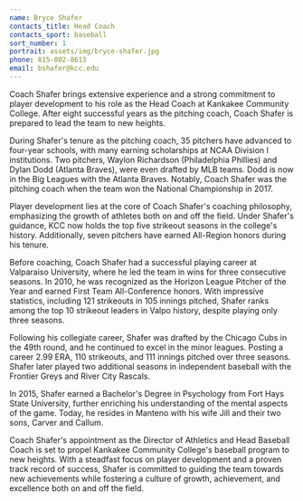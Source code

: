 ```yaml
---
name: Bryce Shafer
contacts_title: Head Coach
contacts_sport: baseball
sort_number: 1
portrait: assets/img/bryce-shafer.jpg
phone: 815-802-8613
email: bshafer@kcc.edu
---
```

Coach Shafer brings extensive experience and a strong commitment to player development to his role as the Head Coach at Kankakee Community College. After eight successful years as the pitching coach, Coach Shafer is prepared to lead the team to new heights.

During Shafer's tenure as the pitching coach, 35 pitchers have advanced to four-year schools, with many earning scholarships at NCAA Division I institutions. Two pitchers, Waylon Richardson (Philadelphia Phillies) and Dylan Dodd (Atlanta Braves), were even drafted by MLB teams. Dodd is now in the Big Leagues with the Atlanta Braves. Notably, Coach Shafer was the pitching coach when the team won the National Championship in 2017.

Player development lies at the core of Coach Shafer's coaching philosophy, emphasizing the growth of athletes both on and off the field. Under Shafer's guidance, KCC now holds the top five strikeout seasons in the college's history. Additionally, seven pitchers have earned All-Region honors during his tenure.

Before coaching, Coach Shafer had a successful playing career at Valparaiso University, where he led the team in wins for three consecutive seasons. In 2010, he was recognized as the Horizon League Pitcher of the Year and earned First Team All-Conference honors. With impressive statistics, including 121 strikeouts in 105 innings pitched, Shafer ranks among the top 10 strikeout leaders in Valpo history, despite playing only three seasons.

Following his collegiate career, Shafer was drafted by the Chicago Cubs in the 49th round, and he continued to excel in the minor leagues. Posting a career 2.99 ERA, 110 strikeouts, and 111 innings pitched over three seasons. Shafer later played two additional seasons in independent baseball with the Frontier Greys and River City Rascals.

In 2015, Shafer earned a Bachelor's Degree in Psychology from Fort Hays State University, further enriching his understanding of the mental aspects of the game. Today, he resides in Manteno with his wife Jill and their two sons, Carver and Callum.

Coach Shafer's appointment as the Director of Athletics and Head Baseball Coach is set to propel Kankakee Community College's baseball program to new heights. With a steadfast focus on player development and a proven track record of success, Shafer is committed to guiding the team towards new achievements while fostering a culture of growth, achievement, and excellence both on and off the field.